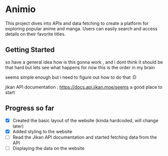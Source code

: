 # Animio
This project dives into APIs and data fetching to create a platform for exploring popular anime and manga. Users can easily search and access details on their favorite titles.

## Getting Started 
so have a general idea how is this gonna work , and i dont think it should be that hard but lets see what happens for now this is the order in my brain 

seems simple enough but i need to figure out how to do that :D

jikan API documentation : https://docs.api.jikan.moe/seems a good place to start


## Progress so far

- [x] Created the basic layout of the website (kinda hardcoded, will change later)
- [x] Added styling to the website
- [ ] Read the Jikan API documentation and started fetching data from the API
- [ ] Displaying the data on the website